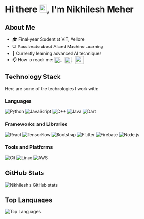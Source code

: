 # Hi there <img src="https://media.giphy.com/media/hvRJCLFzcasrR4ia7z/giphy.gif" width="25px">, I'm Nikhilesh Meher

## About Me
- 🎓 Final-year Student at VIT, Vellore
- 💻 Passionate about AI and Machine Learning
- 🌱 Currently learning advanced AI techniques
- 📫 How to reach me:
  <a href="https://www.linkedin.com/in/nikhileshmeher/" style="margin-right: 10px;"> <img align="center" alt="Nikhilesh's Linkedin" width="20px" src="https://cdn1.iconfinder.com/data/icons/logotypes/32/circle-linkedin-512.png" />
  </a>
  <a href="https://www.instagram.com/nikhileshmeher24/" style="margin-right: 10px;"> <img align="center" width="22px" src="http://assets.stickpng.com/images/580b57fcd9996e24bc43c521.png" />
  </a>
  <a href="mailto:nikhileshmeher24@gmail.com"> <img align="center" width="27px" src="https://www.freepnglogos.com/uploads/logo-gmail-png/logo-gmail-png-contact-machine-learning-phd-student-reasoning-and-25.png" />
  </a>
  
## Technology Stack
Here are some of the technologies I work with:

### Languages
![Python](https://img.shields.io/badge/Python-3776AB?style=for-the-badge&logo=python&logoColor=white) ![JavaScript](https://img.shields.io/badge/JavaScript-F7DF1E?style=for-the-badge&logo=javascript&logoColor=black) ![C++](https://img.shields.io/badge/C++-00599C?style=for-the-badge&logo=cplusplus&logoColor=white) ![Java](https://img.shields.io/badge/Java-007396?style=for-the-badge&logo=java&logoColor=white) ![Dart](https://img.shields.io/badge/Dart-0175C2?style=for-the-badge&logo=dart&logoColor=white)

### Frameworks and Libraries
![React](https://img.shields.io/badge/React-20232A?style=for-the-badge&logo=react&logoColor=61DAFB) ![TensorFlow](https://img.shields.io/badge/TensorFlow-FF6F00?style=for-the-badge&logo=tensorflow&logoColor=white) ![Bootstrap](https://img.shields.io/badge/Bootstrap-563D7C?style=for-the-badge&logo=bootstrap&logoColor=white) ![Flutter](https://img.shields.io/badge/Flutter-02569B?style=for-the-badge&logo=flutter&logoColor=white) ![Firebase](https://img.shields.io/badge/Firebase-FFCA28?style=for-the-badge&logo=firebase&logoColor=black) ![Node.js](https://img.shields.io/badge/Node.js-339933?style=for-the-badge&logo=nodedotjs&logoColor=white)

### Tools and Platforms
![Git](https://img.shields.io/badge/Git-F05032?style=for-the-badge&logo=git&logoColor=white) ![Linux](https://img.shields.io/badge/Linux-FCC624?style=for-the-badge&logo=linux&logoColor=black) ![AWS](https://img.shields.io/badge/AWS-232F3E?style=for-the-badge&logo=amazonaws&logoColor=white)

## GitHub Stats
![Nikhilesh's GitHub stats](https://github-readme-stats.vercel.app/api?username=nikhileshmeher0204&show_icons=true&theme=radical)

## Top Languages
![Top Languages](https://github-readme-stats.vercel.app/api/top-langs/?username=nikhileshmeher0204&layout=compact&theme=radical)
